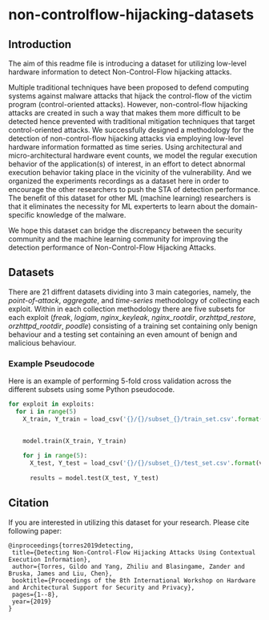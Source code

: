 # non-controlflow-hijacking-datasets


## Introduction
The aim of this readme file is introducing a dataset for utilizing low-level hardware information to detect Non-Control-Flow hijacking attacks. 

Multiple traditional techniques have been proposed to defend computing systems against malware attacks that hijack the control-flow of the victim program (control-oriented attacks). However, non-control-flow hijacking attacks are created in such a way that makes them more difficult to be detected hence prevented with traditional mitigation techniques that target control-oriented attacks. We successfully designed a methodology for the detection of non-control-flow hijacking attacks via employing low-level hardware information formatted as time series. Using architectural and micro-architectural hardware event counts, we model the regular execution behavior of the application(s) of interest, in an effort to detect abnormal execution behavior taking place in the vicinity of the vulnerability. And we organized the experiments recordings as a dataset here in order to encourage the other researchers to push the STA of detection performance. The benefit of this dataset for other ML (machine learning) researchers is that it eliminates the necessity for ML experterts to learn about the domain-specific knowledge of the malware.

We hope this dataset can bridge the discrepancy between the security community and the machine learning community for improving the detection performance of Non-Control-Flow Hijacking Attacks.


## Datasets
There are 21 diffrent datasets dividing into 3 main categories, namely, the *point-of-attack*, *aggregate*, and *time-series* methodology of collecting each exploit. Within in each collection methodology there are five subsets for each exploit (*freak*, *logjam*, *nginx_keyleak*, *nginx_rootdir*, *orzhttpd_restore*, *orzhttpd_rootdir*, *poodle*) consisting of a training set containing only benign behaviour and a testing set containing an even amount of benign and malicious behaviour.

### Example Pseudocode
Here is an example of performing 5-fold cross validation across the different subsets using some Python pseudocode.
```python
for exploit in exploits:
  for i in range(5)
    X_train, Y_train = load_csv('{}/{}/subset_{}/train_set.csv'.format(version, exploit, i)
  
  
    model.train(X_train, Y_train)

    for j in range(5):
      X_test, Y_test = load_csv('{}/{}/subset_{}/test_set.csv'.format(version, exploit, j)
      
      results = model.test(X_test, Y_test)
```

## Citation
If you are interested in utilizing this dataset for your research. Please cite following paper:

	@inproceedings{torres2019detecting,
	 title={Detecting Non-Control-Flow Hijacking Attacks Using Contextual Execution Information},
	 author={Torres, Gildo and Yang, Zhiliu and Blasingame, Zander and Bruska, James and Liu, Chen},
	 booktitle={Proceedings of the 8th International Workshop on Hardware and Architectural Support for Security and Privacy},
	 pages={1--8},
	 year={2019}
	}



